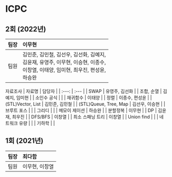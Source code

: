 # ICPC

## 2회 (2022년)
| 팀장 | 이무현 |
| :---: | :--- |
| 팀원 | 김민준, 김민철, 김선우, 김선화, 김예지,</br> 김윤재, 유영주, 이무현, 이승현, 이종수,</br> 이창열, 이태양, 임미현, 최우진, 편성윤,</br> 하승완|

자료조사
| 자료명 | 담당자 |
| :---: | :--- |
| SWAP | 유영주, 김선화 |
| 조합, 순열 | 김예지, 임미현 |
| 소인수 공식 |  |
| 재귀함수 | 이태양 |
| 정렬 | 이종수, 편성윤 |
| (STL)Vector, List | 김민준, 김민철 |
| (STL)Queue, Tree, Map | 김선우, 이승현 |
| 브루트 포스 |  |
| 그리디 |  |
| 메모이 제이션 | 하승완 |
| 분할정복 | 이무현 |
| DP | 김윤재, 최우진 |
| DFS/BFS | 이창열 |
| 최소 스패닝 트리 | 이창열 |
| Union find |  |
| 네트워크 유량 |  |
| 기하학 |  |

## 1회 (2021년)
| 팀장 | 최다함 |
| :---: | :--- |
| 팀원 | 이무현, 이창열 |
